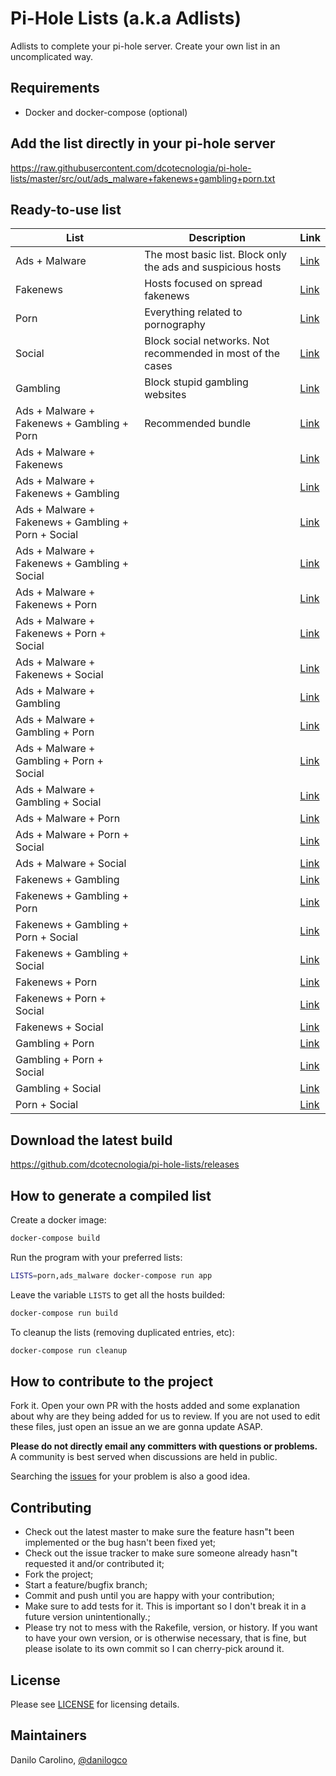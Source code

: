 # Pi-Hole Lists (a.k.a Adlists)

Adlists to complete your pi-hole server.
Create your own list in an uncomplicated way.

## Requirements

- Docker and docker-compose (optional)

## Add the list directly in your pi-hole server

<https://raw.githubusercontent.com/dcotecnologia/pi-hole-lists/master/src/out/ads_malware+fakenews+gambling+porn.txt>

## Ready-to-use list

| List  | Description | Link |
| ------------- | ------------- | ------------- |
| Ads + Malware  | The most basic list. Block only the ads and suspicious hosts | [Link](https://raw.githubusercontent.com/dcotecnologia/pi-hole-lists/master/src/out/ads_malware.txt)  |
| Fakenews | Hosts focused on spread fakenews | [Link](https://raw.githubusercontent.com/dcotecnologia/pi-hole-lists/master/src/out/fakenews.txt)  |
| Porn | Everything related to pornography | [Link](https://raw.githubusercontent.com/dcotecnologia/pi-hole-lists/master/src/out/porn.txt)  |
| Social | Block social networks. Not recommended in most of the cases | [Link](https://raw.githubusercontent.com/dcotecnologia/pi-hole-lists/master/src/out/social.txt)  |
| Gambling | Block stupid gambling websites | [Link](https://raw.githubusercontent.com/dcotecnologia/pi-hole-lists/master/src/out/gambling.txt)  |
| Ads + Malware + Fakenews + Gambling + Porn  | Recommended bundle | [Link](https://raw.githubusercontent.com/dcotecnologia/pi-hole-lists/master/src/out/ads_malware+fakenews+gambling+porn.txt)  |
| Ads + Malware + Fakenews  | | [Link](https://raw.githubusercontent.com/dcotecnologia/pi-hole-lists/master/src/out/ads_malware+fakenews.txt)  |
| Ads + Malware + Fakenews + Gambling  | | [Link](https://raw.githubusercontent.com/dcotecnologia/pi-hole-lists/master/src/out/ads_malware+fakenews+gambling.txt)  |
| Ads + Malware + Fakenews + Gambling + Porn + Social  | | [Link](https://raw.githubusercontent.com/dcotecnologia/pi-hole-lists/master/src/out/ads_malware+fakenews+gambling+porn+social.txt)  |
| Ads + Malware + Fakenews + Gambling + Social  | | [Link](https://raw.githubusercontent.com/dcotecnologia/pi-hole-lists/master/src/out/ads_malware+fakenews+gambling+social.txt)  |
| Ads + Malware + Fakenews + Porn  | | [Link](https://raw.githubusercontent.com/dcotecnologia/pi-hole-lists/master/src/out/ads_malware+fakenews+porn.txt)  |
| Ads + Malware + Fakenews + Porn + Social  | | [Link](https://raw.githubusercontent.com/dcotecnologia/pi-hole-lists/master/src/out/ads_malware+fakenews+porn+social.txt)  |
| Ads + Malware + Fakenews + Social  | | [Link](https://raw.githubusercontent.com/dcotecnologia/pi-hole-lists/master/src/out/ads_malware+fakenews+social.txt)  |
| Ads + Malware + Gambling  | | [Link](https://raw.githubusercontent.com/dcotecnologia/pi-hole-lists/master/src/out/ads_malware+gambling.txt)  |
| Ads + Malware + Gambling + Porn | | [Link](https://raw.githubusercontent.com/dcotecnologia/pi-hole-lists/master/src/out/ads_malware+gambling+porn.txt)  |
| Ads + Malware + Gambling + Porn + Social | | [Link](https://raw.githubusercontent.com/dcotecnologia/pi-hole-lists/master/src/out/ads_malware+gambling+porn+social.txt)  |
| Ads + Malware + Gambling + Social | | [Link](https://raw.githubusercontent.com/dcotecnologia/pi-hole-lists/master/src/out/ads_malware+gambling+social.txt)  |
| Ads + Malware + Porn | | [Link](https://raw.githubusercontent.com/dcotecnologia/pi-hole-lists/master/src/out/ads_malware+porn.txt)  |
| Ads + Malware + Porn + Social | | [Link](https://raw.githubusercontent.com/dcotecnologia/pi-hole-lists/master/src/out/ads_malware+porn+social.txt)  |
| Ads + Malware + Social | | [Link](https://raw.githubusercontent.com/dcotecnologia/pi-hole-lists/master/src/out/ads_malware+social.txt)  |
| Fakenews + Gambling | | [Link](https://raw.githubusercontent.com/dcotecnologia/pi-hole-lists/master/src/out/fakenews+gambling.txt)  |
| Fakenews + Gambling + Porn | | [Link](https://raw.githubusercontent.com/dcotecnologia/pi-hole-lists/master/src/out/fakenews+gambling+porn.txt)  |
| Fakenews + Gambling + Porn + Social | | [Link](https://raw.githubusercontent.com/dcotecnologia/pi-hole-lists/master/src/out/fakenews+gambling+porn+social.txt)  |
| Fakenews + Gambling + Social | | [Link](https://raw.githubusercontent.com/dcotecnologia/pi-hole-lists/master/src/out/fakenews+gambling+social.txt)  |
| Fakenews + Porn | | [Link](https://raw.githubusercontent.com/dcotecnologia/pi-hole-lists/master/src/out/fakenews+porn.txt)  |
| Fakenews + Porn + Social | | [Link](https://raw.githubusercontent.com/dcotecnologia/pi-hole-lists/master/src/out/fakenews+porn+social.txt)  |
| Fakenews + Social | | [Link](https://raw.githubusercontent.com/dcotecnologia/pi-hole-lists/master/src/out/fakenews+social.txt)  |
| Gambling + Porn | | [Link](https://raw.githubusercontent.com/dcotecnologia/pi-hole-lists/master/src/out/gambling+porn.txt)  |
| Gambling + Porn + Social | | [Link](https://raw.githubusercontent.com/dcotecnologia/pi-hole-lists/master/src/out/gambling+porn+social.txt)  |
| Gambling + Social | | [Link](https://raw.githubusercontent.com/dcotecnologia/pi-hole-lists/master/src/out/gambling+social.txt)  |
| Porn + Social | | [Link](https://raw.githubusercontent.com/dcotecnologia/pi-hole-lists/master/src/out/porn+social.txt)  |

## Download the latest build

<https://github.com/dcotecnologia/pi-hole-lists/releases>

## How to generate a compiled list

Create a docker image:

```sh
docker-compose build
```

Run the program with your preferred lists:

```sh
LISTS=porn,ads_malware docker-compose run app
```

Leave the variable `LISTS` to get all the hosts builded:

```sh
docker-compose run build
```

To cleanup the lists (removing duplicated entries, etc):

```sh
docker-compose run cleanup
```

## How to contribute to the project

Fork it. Open your own PR with the hosts added and some explanation about why are they being added for us to review. If you are not used to edit these files, just open an issue an we are gonna update ASAP.

**Please do not directly email any committers with questions or problems.**  A community is best served when discussions are held in public.

Searching the [issues](https://github.com/dcotecnologia/pi-hole-lists/issues) for your problem is also a good idea.

## Contributing

- Check out the latest master to make sure the feature hasn"t been implemented or the bug hasn't been fixed yet;
- Check out the issue tracker to make sure someone already hasn"t requested it and/or contributed it;
- Fork the project;
- Start a feature/bugfix branch;
- Commit and push until you are happy with your contribution;
- Make sure to add tests for it. This is important so I don't break it in a future version unintentionally.;
- Please try not to mess with the Rakefile, version, or history. If you want to have your own version, or is otherwise necessary, that is fine, but please isolate to its own commit so I can cherry-pick around it.

## License

Please see [LICENSE](LICENSE) for licensing details.

## Maintainers

Danilo Carolino, [@danilogco](https://github.com/danilogco)